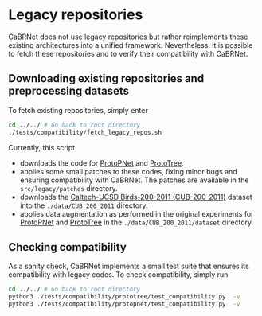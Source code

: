 # Legacy repositories
CaBRNet does not use legacy repositories but rather reimplements these existing architectures into a unified framework.
Nevertheless, it is possible to fetch these repositories and to verify their compatibility with CaBRNet.

## Downloading existing repositories and preprocessing datasets
To fetch existing repositories, simply enter
```bash
cd ../../ # Go back to root directory
./tests/compatibility/fetch_legacy_repos.sh
```
Currently, this script:

- downloads the code for [ProtoPNet](https://github.com/cfchen-duke/ProtoPNet) and 
[ProtoTree](https://github.com/M-Nauta/ProtoTree).
- applies some small patches to these codes, fixing minor bugs and ensuring compatibility with CaBRNet. The patches are
available in the `src/legacy/patches` directory.
- downloads the [Caltech-UCSD Birds-200-2011 (CUB-200-2011)](https://www.vision.caltech.edu/datasets/cub_200_2011/) dataset
into the `./data/CUB_200_2011` directory.
- applies data augmentation as performed in the original experiments for [ProtoPNet](https://proceedings.neurips.cc/paper_files/paper/2019/file/adf7ee2dcf142b0e11888e72b43fcb75-Paper.pdf) 
and [ProtoTree](https://openaccess.thecvf.com/content/CVPR2021/papers/Nauta_Neural_Prototype_Trees_for_Interpretable_Fine-Grained_Image_Recognition_CVPR_2021_paper.pdf) in
the `./data/CUB_200_2011/dataset` directory.

## Checking compatibility
As a sanity check, CaBRNet implements a small test suite that ensures its compatibility with legacy codes.
To check compatibility, simply run
```bash
cd ../../ # Go back to root directory
python3 ./tests/compatibility/prototree/test_compatibility.py  -v
python3 ./tests/compatibility/protopnet/test_compatibility.py  -v
```

